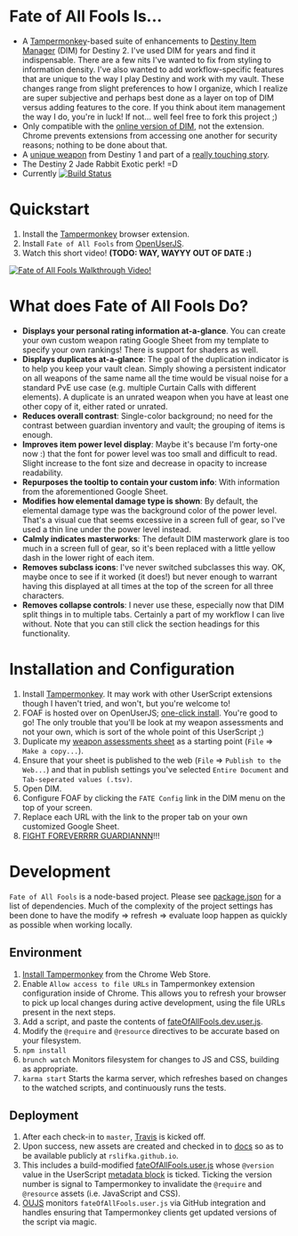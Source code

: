 # Fate of All Fools Is...

* A [Tampermonkey](https://Tampermonkey.net/)-based suite of enhancements to [Destiny Item Manager](https://www.destinyitemmanager.com/) (DIM) for Destiny 2. I've used DIM for years and find it indispensable. There are a few nits I've wanted to fix from styling to information density. I've also wanted to add workflow-specific features that are unique to the way I play Destiny and work with my vault. These changes range from slight preferences to how I organize, which I realize are super subjective and perhaps best done as a layer on top of DIM versus adding features to the core. If you think about item management the way I do, you're in luck! If not... well feel free to fork this project ;)
* Only compatible with the [online version of DIM](https://app.destinyitemmanager.com/), not the extension. Chrome prevents extensions from accessing one another for security reasons; nothing to be done about that.
* A [unique weapon](http://destinydb.com/item/3490486524/fate-of-all-fools) from Destiny 1 and part of a [really touching story](https://www.reddit.com/r/DestinyTheGame/comments/2lgxd4/deej_just_sent_my_husband_the_new_exotic_fate_of/).
* The Destiny 2 Jade Rabbit Exotic perk! =D
* Currently [![Build Status](https://travis-ci.org/rslifka/fate_of_all_fools.svg?branch=master)](https://travis-ci.org/rslifka/fate_of_all_fools)

# Quickstart

1. Install the [Tampermonkey](https://tampermonkey.net/) browser extension.
1. Install `Fate of All Fools` from [OpenUserJS](https://openuserjs.org/scripts/rslifka/FateOfAllFools_-_DIM_Customization).
1. Watch this short video! **(TODO: WAY, WAYYY OUT OF DATE :)**

[![Fate of All Fools Walkthrough Video!](https://rslifka.github.io/fate_of_all_fools/img/fate-youtube-screenshot.jpg)](https://www.youtube.com/watch?v=AW5kWLvGKqI)

# What does Fate of All Fools Do?
* **Displays your personal rating information at-a-glance**. You can create your own custom weapon rating Google Sheet from my template to specify your own rankings! There is support for shaders as well.
* **Displays duplicates at-a-glance**: The goal of the duplication indicator is to help you keep your vault clean. Simply showing a persistent indicator on all weapons of the same name all the time would be visual noise for a standard PvE use case (e.g. multiple Curtain Calls with different elements). A duplicate is an unrated weapon when you have at least one other copy of it, either rated or unrated.
* **Reduces overall contrast**: Single-color background; no need for the contrast between guardian inventory and vault; the grouping of items is enough.
* **Improves item power level display**: Maybe it's because I'm forty-one now :) that the font for power level was too small and difficult to read. Slight increase to the font size and decrease in opacity to increase readability.
* **Repurposes the tooltip to contain your custom info**: With information from the aforementioned Google Sheet.
* **Modifies how elemental damage type is shown**: By default, the elemental damage type was the background color of the power level. That's a visual cue that seems excessive in a screen full of gear, so I've used a thin line under the power level instead.
* **Calmly indicates masterworks**: The default DIM masterwork glare is too much in a screen full of gear, so it's been replaced with a little yellow dash in the lower right of each item.
* **Removes subclass icons**: I've never switched subclasses this way. OK, maybe once to see if it worked (it does!) but never enough to warrant having this displayed at all times at the top of the screen for all three characters.
* **Removes collapse controls**: I never use these, especially now that DIM split things in to multiple tabs. Certainly a part of my workflow I can live without. Note that you can still click the section headings for this functionality.

# Installation and Configuration

1. Install [Tampermonkey](https://Tampermonkey.net/). It may work with other UserScript extensions though I haven't tried, and won't, but you're welcome to!
1. FOAF is hosted over on OpenUserJS; [one-click install](https://openuserjs.org/scripts/rslifka/FateOfAllFools_-_DIM_Customization). You're good to go! The only trouble that you'll be look at my weapon assessments and not your own, which is sort of the whole point of this UserScript ;)
1. Duplicate my [weapon assessments sheet](https://docs.google.com/spreadsheets/d/16BO3r1B5vuLtCnR06l_rtCl_WlWVDkg_9C9Gu-v-xi4/edit?usp=sharing) as a starting point (`File` => `Make a copy...`).
1. Ensure that your sheet is published to the web (`File` => `Publish to the Web...`) and that in publish settings you've selected `Entire Document` and `Tab-seperated values (.tsv)`.
1. Open DIM.
1. Configure FOAF by clicking the `FATE Config` link in the DIM menu on the top of your screen.
1. Replace each URL with the link to the proper tab on your own customized Google Sheet.
1. [FIGHT FOREVERRRR GUARDIANNN](https://www.youtube.com/watch?v=sAhhgmf6Xg8&feature=youtu.be&t=5)!!!

# Development
`Fate of All Fools` is a node-based project. Please see [package.json](https://github.com/rslifka/fate_of_all_fools/blob/master/package.json) for a list of dependencies. Much of the complexity of the project settings has been done to have the modify => refresh => evaluate loop happen as quickly as possible when working locally.

## Environment
1. [Install Tampermonkey](https://chrome.google.com/webstore/detail/Tampermonkey/dhdgffkkebhmkfjojejmpbldmpobfkfo?hl=en) from the Chrome Web Store.
1. Enable `Allow access to file URLs` in Tampermonkey extension configuration inside of Chrome. This allows you to refresh your browser to pick up local changes during active development, using the file URLs present in the next steps.
1. Add a script, and paste the contents of [fateOfAllFools.dev.user.js](https://github.com/rslifka/fate_of_all_fools/blob/master/fateOfAllFools.dev.user.js).
1. Modify the `@require` and `@resource` directives to be accurate based on your filesystem.
1. `npm install`
1. `brunch watch` Monitors filesystem for changes to JS and CSS, building as appropriate.
1. `karma start` Starts the karma server, which refreshes based on changes to the watched scripts, and continuously runs the tests.

## Deployment
1. After each check-in to `master`, [Travis](https://travis-ci.org/rslifka/fate_of_all_fools) is kicked off.
1. Upon success, new assets are created and checked in to [docs](https://github.com/rslifka/fate_of_all_fools/tree/master/docs) so as to be available publicly at `rslifka.github.io`.
1. This includes a build-modified [fateOfAllFools.user.js](https://github.com/rslifka/fate_of_all_fools/blob/master/docs/fateOfAllFools.user.js) whose `@version` value in the UserScript [metadata block](https://wiki.greasespot.net/Metadata_Block) is ticked. Ticking the version number is signal to Tampermonkey to invalidate the `@require` and `@resource` assets (i.e. JavaScript and CSS).
1. [OUJS](https://openuserjs.org/scripts/rslifka/FateOfAllFools_-_DIM_Customization) monitors `fateOfAllFools.user.js` via GitHub integration and handles ensuring that Tampermonkey clients get updated versions of the script via magic.
